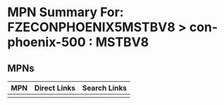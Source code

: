 



# MPN Summary For: FZECONPHOENIX5MSTBV8 > con-phoenix-500 : MSTBV8

## MPNs
  

|MPN|Direct Links|Search Links|
| :--- | :--- | :--- |
||||
